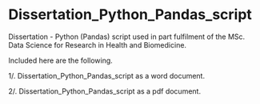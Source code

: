 # Dissertation_Python_Pandas_script
Dissertation - Python (Pandas) script used in part fulfilment of the MSc. Data Science for Research in Health and Biomedicine.

Included here are the following.

1/. Dissertation_Python_Pandas_script as a word document.

2/. Dissertation_Python_Pandas_script as a pdf document.
